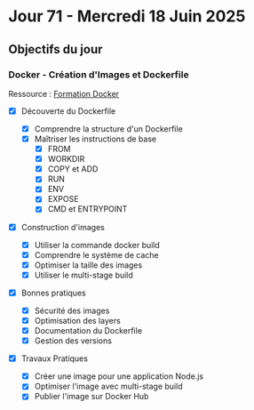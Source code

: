 # Jour 71 - Mercredi 18 Juin 2025

## Objectifs du jour

### Docker - Création d'Images et Dockerfile

Ressource : [Formation Docker](https://github.com/HachemiH/formation-docker)

- [x] Découverte du Dockerfile

  - [x] Comprendre la structure d'un Dockerfile
  - [x] Maîtriser les instructions de base
    - [x] FROM
    - [x] WORKDIR
    - [x] COPY et ADD
    - [x] RUN
    - [x] ENV
    - [x] EXPOSE
    - [x] CMD et ENTRYPOINT

- [x] Construction d'images

  - [x] Utiliser la commande docker build
  - [x] Comprendre le système de cache
  - [x] Optimiser la taille des images
  - [x] Utiliser le multi-stage build

- [x] Bonnes pratiques

  - [x] Sécurité des images
  - [x] Optimisation des layers
  - [x] Documentation du Dockerfile
  - [x] Gestion des versions

- [x] Travaux Pratiques
  - [x] Créer une image pour une application Node.js
  - [x] Optimiser l'image avec multi-stage build
  - [x] Publier l'image sur Docker Hub
